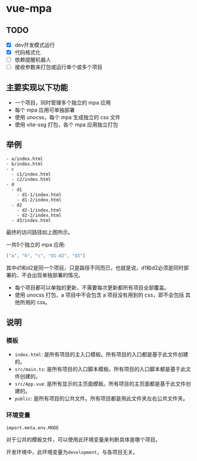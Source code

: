 # vue-mpa

## TODO

- [x] dev开发模式运行
- [x] 代码格式化
- [ ] 依赖提醒机器人
- [ ] 接收参数来打包或运行单个或多个项目

## 主要实现以下功能

- 一个项目，同时管理多个独立的 mpa 应用
- 每个 mpa 应用可单独部署
- 使用 unocss，每个 mpa 生成独立的 css 文件
- 使用 vite-ssg 打包，各个 mpa 应用独立打包

## 举例

```plaintext
- a/index.html
- b/index.html
- c
  - c1/index.html
  - c2/index.html
- d
  - d1
    - d1-1/index.html
    - d1-2/index.html
  - d2
    - d2-1/index.html
    - d2-2/index.html
  - d3/index.html
```

最终的访问路径如上图所示。

一共5个独立的 mpa 应用:

```json
["a", "b", "c", "d1-d2", "d3"]
```

其中d1和d2是同一个项目，只是路径不同而已，也就是说，d1和d2必须是同时部署的，不会出现单独部署的情况。

- 每个项目都可以单独的更新，不需要每次更新都所有项目全部覆盖。
- 使用 unocss 打包，a 项目中不会包含 a 项目没有用到的 css，即不会包括 其他所用的 css。

## 说明

### 模板

- `index.html`: 是所有项目的主入口模板。所有项目的入口都是基于此文件创建的。
- `src/main.ts`: 是所有项目的入口脚本模板。所有项目的入口脚本都是基于此文件创建的。
- `src/App.vue`: 是所有显示的主页面模板。所有项目的主页面都是基于此文件创建的。
- `public`: 是所有项目的公共文件。所有项目都是用此文件夹左右公共文件夹。

### 环境变量

`import.meta.env.MODE`

对于公共的模板文件，可以使用此环境变量来判断具体是哪个项目。

开发环境中，此环境变量为`development`，与各项目无关。
